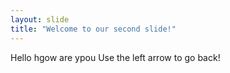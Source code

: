 ```yaml
---
layout: slide
title: "Welcome to our second slide!"
---
```

Hello hgow are ypou
Use the left arrow to go back!

